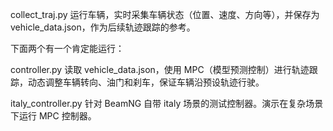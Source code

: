 collect_traj.py
运行车辆，实时采集车辆状态（位置、速度、方向等），并保存为 vehicle_data.json，作为后续轨迹跟踪的参考。

下面两个有一个肯定能运行：

controller.py
读取 vehicle_data.json，使用 MPC（模型预测控制）进行轨迹跟踪，动态调整车辆转向、油门和刹车，保证车辆沿预设轨迹行驶。

italy_controller.py
针对 BeamNG 自带 italy 场景的测试控制器。演示在复杂场景下运行 MPC 控制器。
